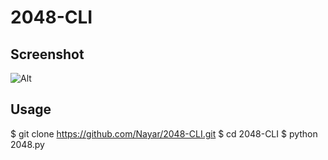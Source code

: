 2048-CLI
========

Screenshot
----------
![Alt](https://raw.githubusercontent.com/Nayar/2048-CLI/master/screenshot.png)

Usage
-----
$ git clone https://github.com/Nayar/2048-CLI.git
$ cd 2048-CLI
$ python 2048.py

